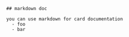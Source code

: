       ## markdown doc
      
      you can use markdown for card documentation
        - foo
        - bar
